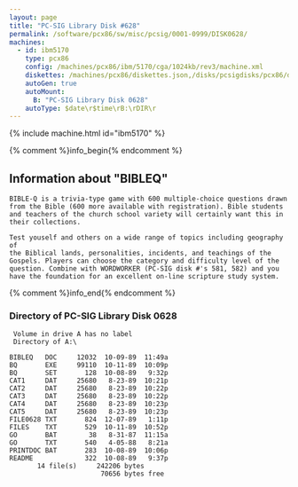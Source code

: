 ```yaml
---
layout: page
title: "PC-SIG Library Disk #628"
permalink: /software/pcx86/sw/misc/pcsig/0001-0999/DISK0628/
machines:
  - id: ibm5170
    type: pcx86
    config: /machines/pcx86/ibm/5170/cga/1024kb/rev3/machine.xml
    diskettes: /machines/pcx86/diskettes.json,/disks/pcsigdisks/pcx86/diskettes.json
    autoGen: true
    autoMount:
      B: "PC-SIG Library Disk 0628"
    autoType: $date\r$time\rB:\rDIR\r
---
```


{% include machine.html id="ibm5170" %}

{% comment %}info_begin{% endcomment %}

## Information about "BIBLEQ"

    BIBLE-Q is a trivia-type game with 600 multiple-choice questions drawn
    from the Bible (600 more available with registration). Bible students
    and teachers of the church school variety will certainly want this in
    their collections.
    
    Test youself and others on a wide range of topics including geography of
    the Biblical lands, personalities, incidents, and teachings of the
    Gospels. Players can choose the category and difficulty level of the
    question. Combine with WORDWORKER (PC-SIG disk #'s 581, 582) and you
    have the foundation for an excellent on-line scripture study system.
{% comment %}info_end{% endcomment %}


### Directory of PC-SIG Library Disk 0628

     Volume in drive A has no label
     Directory of A:\

    BIBLEQ   DOC     12032  10-09-89  11:49a
    BQ       EXE     99110  10-11-89  10:09p
    BQ       SET       128  10-08-89   9:32p
    CAT1     DAT     25680   8-23-89  10:21p
    CAT2     DAT     25680   8-23-89  10:22p
    CAT3     DAT     25680   8-23-89  10:22p
    CAT4     DAT     25680   8-23-89  10:23p
    CAT5     DAT     25680   8-23-89  10:23p
    FILE0628 TXT       824  12-07-89   1:11p
    FILES    TXT       529  10-11-89  10:52p
    GO       BAT        38   8-31-87  11:15a
    GO       TXT       540   4-05-88   8:21a
    PRINTDOC BAT       283  10-08-89  10:06p
    README             322  10-08-89   9:37p
           14 file(s)     242206 bytes
                           70656 bytes free
